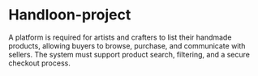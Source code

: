 # Handloon-project
A platform is required for artists and crafters to list their handmade products, allowing buyers to browse, purchase, and communicate with sellers. The system must support product search, filtering, and a secure checkout process.
